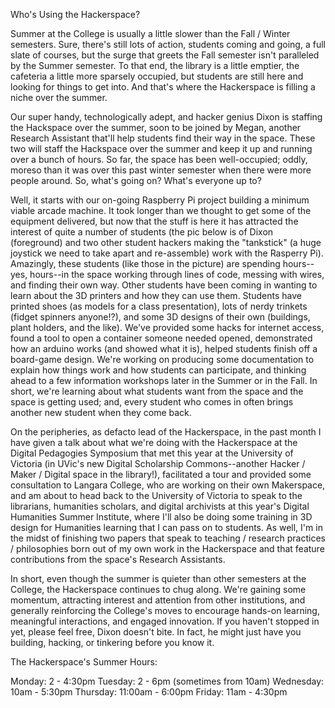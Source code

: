 
Who's Using the Hackerspace? 

Summer at the College is usually a little slower than the Fall / Winter semesters. Sure, there's still lots of action, students coming and going, a full slate of courses, but the surge that greets the Fall semester isn't paralleled by the Summer semester. To that end, the library is a little emptier, the cafeteria a little more sparsely occupied, but students are still here and looking for things to get into. And that's where the Hackerspace is filling a niche over the summer. 

Our super handy, technologically adept, and hacker genius Dixon is staffing the Hackspace over the summer, soon to be joined by Megan, another Research Assistant that'll help students find their way in the space. These two will staff the Hackspace over the summer and keep it up and running over a bunch of hours. So far, the space has been well-occupied; oddly, moreso than it was over this past winter semester when there were more people around. So, what's going on? What's everyone up to?

Well, it starts with our on-going Raspberry Pi project building a minimum viable arcade machine. It took longer than we thought to get some of the equipment delivered, but now that the stuff is here it has attracted the interest of quite a number of students (the pic below is of Dixon (foreground) and two other student hackers making the "tankstick" (a huge joystick we need to take apart and re-assemble) work with the Rasperry Pi). Amazingly, these students (like those in the picture) are spending hours--yes, hours--in the space working through lines of code, messing with wires, and finding their own way. Other students have been coming in wanting to learn about the 3D printers and how they can use them. Students have printed shoes (as models for a class presentation), lots of nerdy trinkets (fidget spinners anyone!?), and some 3D designs of their own (buildings, plant holders, and the like). We've provided some hacks for internet access, found a tool to open a container someone needed opened, demonstrated how an arduino works (and showed what it is), helped students finish off a board-game design. We're working on producing some documentation to explain how things work and how students can participate, and thinking ahead to a few information workshops later in the Summer or in the Fall. In short, we're learning about what students want from the space and the space is getting used; and, every student who comes in often brings another new student when they come back. 

On the peripheries, as defacto lead of the Hackerspace, in the past month I have given a talk about what we're doing with the Hackerspace at the Digital Pedagogies Symposium that met this year at the University of Victoria (in UVic's new Digital Scholarship Commons--another Hacker / Maker / Digital space in the library!), facilitated a tour and provided some consultation to Langara College, who are working on their own Makerspace, and am about to head back to the University of Victoria to speak to the librarians, humanities scholars, and digital archivists at this year's Digital Humanities Summer Institute, where I'll also be doing some training in 3D design for Humanities learning that I can pass on to students.  As well, I'm in the midst of finishing two papers that speak to teaching / research practices / philosophies born out of my own work in the Hackerspace and that feature contributions from the space's Research Assistants.

In short, even though the summer is quieter than other semesters at the College, the Hackerspace continues to chug along. We're gaining some momentum, attracting interest and attention from other institutions, and generally reinforcing the College's moves to encourage hands-on learning, meaningful interactions, and engaged innovation. If you haven't stopped in yet, please feel free, Dixon doesn't bite. In fact, he might just have you building, hacking, or tinkering before you know it. 

The Hackerspace's Summer Hours: 

Monday: 2 - 4:30pmTuesday: 2 - 6pm (sometimes from 10am)Wednesday: 10am - 5:30pmThursday: 11:00am - 6:00pmFriday: 11am - 4:30pm

 


